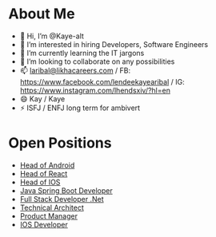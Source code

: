 # About Me
- 👋 Hi, I’m @Kaye-alt
- 👀 I’m interested in hiring Developers, Software Engineers
- 🌱 I’m currently learning the IT jargons
- 💞️ I’m looking to collaborate on any possibilities
- 📫 laribal@likhacareers.com / FB: https://www.facebook.com/lendeekayearibal / IG: https://www.instagram.com/lhendsxiv/?hl=en
- 😄 Kay / Kaye
- ⚡ ISFJ / ENFJ long term for ambivert

 # Open Positions
- [Head of Android](https://likhacareers.recruitee.com/o/head-of-android)
- [Head of React](https://likhacareers.recruitee.com/o/head-of-react-development-team)
- [Head of IOS](https://likhacareers.recruitee.com/o/head-of-ios-development-team)
- [Java Spring Boot Developer](https://likhacareers.recruitee.com/o/java-spring-boot-developer)
- [Full Stack Developer .Net](https://likhacareers.recruitee.com/o/full-stack-developer-net)
- [Technical Architect](https://likhacareers.recruitee.com/o/technical-architect)
- [Product Manager](https://likhacareers.recruitee.com/o/product-manager)
- [IOS Developer](https://likhacareers.recruitee.com/o/ios-developer)


<!---
Kaye-alt/Kaye-alt is a ✨ special ✨ repository because its `README.md` (this file) appears on your GitHub profile.
You can click the Preview link to take a look at your changes.
--->
